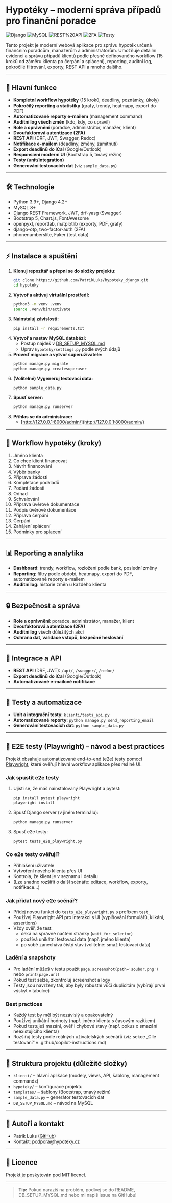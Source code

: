 # Hypotéky – moderní správa případů pro finanční poradce

![Django](https://img.shields.io/badge/Django-4.2-green?logo=django)
![MySQL](https://img.shields.io/badge/MySQL-8.0-blue?logo=mysql)
![REST%20API](https://img.shields.io/badge/REST%20API-ready-orange?logo=fastapi)
![2FA](https://img.shields.io/badge/2FA-enabled-success?logo=auth0)
![Testy](https://img.shields.io/badge/tests-pytest%20%26%20drf--test-green?logo=pytest)

Tento projekt je moderní webová aplikace pro správu hypoték určená finančním poradcům, manažerům a administrátorům. Umožňuje detailní evidenci a správu případů klientů podle přesně definovaného workflow (15 kroků od záměru klienta po čerpání a splácení), reporting, auditní log, pokročilé filtrování, exporty, REST API a mnoho dalšího.

---

## 🚀 Hlavní funkce
- **Kompletní workflow hypotéky** (15 kroků, deadliny, poznámky, úkoly)
- **Pokročilý reporting a statistiky** (grafy, trendy, heatmapy, export do PDF)
- **Automatizované reporty e-mailem** (management command)
- **Auditní log všech změn** (kdo, kdy, co upravil)
- **Role a oprávnění** (poradce, administrátor, manažer, klient)
- **Dvoufaktorová autentizace (2FA)**
- **REST API** (DRF, JWT, Swagger, Redoc)
- **Notifikace e-mailem** (deadliny, změny, zamítnutí)
- **Export deadlinů do iCal** (Google/Outlook)
- **Responsivní moderní UI** (Bootstrap 5, tmavý režim)
- **Testy (unit/integration)**
- **Generování testovacích dat** (viz `sample_data.py`)

---

## 🛠️ Technologie
- Python 3.9+, Django 4.2+
- MySQL 8+
- Django REST Framework, JWT, drf-yasg (Swagger)
- Bootstrap 5, Chart.js, FontAwesome
- openpyxl, reportlab, matplotlib (exporty, PDF, grafy)
- django-otp, two-factor-auth (2FA)
- phonenumberslite, Faker (test data)

---

## ⚡ Instalace a spuštění
1. **Klonuj repozitář a přepni se do složky projektu:**
   ```sh
   git clone https://github.com/PatrikLuks/hypoteky_django.git
   cd hypoteky
   ```
2. **Vytvoř a aktivuj virtuální prostředí:**
   ```sh
   python3 -m venv .venv
   source .venv/bin/activate
   ```
3. **Nainstaluj závislosti:**
   ```sh
   pip install -r requirements.txt
   ```
4. **Vytvoř a nastav MySQL databázi:**
   - Postup najdeš v [DB_SETUP_MYSQL.md](DB_SETUP_MYSQL.md)
   - Uprav `hypoteky/settings.py` podle svých údajů
5. **Proveď migrace a vytvoř superuživatele:**
   ```sh
   python manage.py migrate
   python manage.py createsuperuser
   ```
6. **(Volitelné) Vygeneruj testovací data:**
   ```sh
   python sample_data.py
   ```
7. **Spusť server:**
   ```sh
   python manage.py runserver
   ```
8. **Přihlas se do administrace:**
   - [http://127.0.0.1:8000/admin/](http://127.0.0.1:8000/admin/)

---

## 🏦 Workflow hypotéky (kroky)
1. Jméno klienta
2. Co chce klient financovat
3. Návrh financování
4. Výběr banky
5. Příprava žádosti
6. Kompletace podkladů
7. Podání žádosti
8. Odhad
9. Schvalování
10. Příprava úvěrové dokumentace
11. Podpis úvěrové dokumentace
12. Příprava čerpání
13. Čerpání
14. Zahájení splácení
15. Podmínky pro splacení

---

## 📊 Reporting a analytika
- **Dashboard**: trendy, workflow, rozložení podle bank, poslední změny
- **Reporting**: filtry podle období, heatmapy, export do PDF, automatizované reporty e-mailem
- **Auditní log**: historie změn u každého klienta

---

## 🔒 Bezpečnost a správa
- **Role a oprávnění**: poradce, administrátor, manažer, klient
- **Dvoufaktorová autentizace (2FA)**
- **Auditní log** všech důležitých akcí
- **Ochrana dat, validace vstupů, bezpečné heslování**

---

## 🔗 Integrace a API
- **REST API** (DRF, JWT): `/api/`, `/swagger/`, `/redoc/`
- **Export deadlinů do iCal** (Google/Outlook)
- **Automatizované e-mailové notifikace**

---

## 🧪 Testy a automatizace
- **Unit a integrační testy**: `klienti/tests_api.py`
- **Automatizované reporty**: `python manage.py send_reporting_email`
- **Generování testovacích dat**: `python sample_data.py`

---

## 🧪 E2E testy (Playwright) – návod a best practices

Projekt obsahuje automatizované end-to-end (e2e) testy pomocí [Playwright](https://playwright.dev/python/), které ověřují hlavní workflow aplikace přes reálné UI.

### Jak spustit e2e testy

1. Ujisti se, že máš nainstalovaný Playwright a pytest:
   ```sh
   pip install pytest playwright
   playwright install
   ```
2. Spusť Django server (v jiném terminálu):
   ```sh
   python manage.py runserver
   ```
3. Spusť e2e testy:
   ```sh
   pytest tests_e2e_playwright.py
   ```

### Co e2e testy ověřují?
- Přihlášení uživatele
- Vytvoření nového klienta přes UI
- Kontrola, že klient je v seznamu i detailu
- (Lze snadno rozšířit o další scénáře: editace, workflow, exporty, notifikace...)

### Jak přidat nový e2e scénář?
- Přidej novou funkci do `tests_e2e_playwright.py` s prefixem `test_`
- Používej Playwright API pro interakci s UI (vyplňování formulářů, klikání, assertions)
- Vždy ověř, že test:
  - čeká na správné načtení stránky (`wait_for_selector`)
  - používá unikátní testovací data (např. jméno klienta)
  - po sobě zanechává čistý stav (volitelné: smaž testovací data)

### Ladění a snapshoty
- Pro ladění můžeš v testu použít `page.screenshot(path='soubor.png')` nebo `print(page.url)`
- Pokud test selže, zkontroluj screenshot a logy
- Testy jsou navrženy tak, aby byly robustní vůči duplicitám (vybírají první výskyt v tabulce)

### Best practices
- Každý test by měl být nezávislý a opakovatelný
- Používej unikátní hodnoty (např. jméno klienta s časovým razítkem)
- Pokud testuješ mazání, ověř i chybové stavy (např. pokus o smazání neexistujícího klienta)
- Rozšiřuj testy podle reálných uživatelských scénářů (viz sekce „Cíle testování“ v .github/copilot-instructions.md)

---

## 📂 Struktura projektu (důležité složky)
- `klienti/` – hlavní aplikace (modely, views, API, šablony, management commands)
- `hypoteky/` – konfigurace projektu
- `templates/` – šablony (Bootstrap, tmavý režim)
- `sample_data.py` – generátor testovacích dat
- `DB_SETUP_MYSQL.md` – návod na MySQL

---

## 👤 Autoři a kontakt
- Patrik Luks ([GitHub](https://github.com/PatrikLuks))
- Kontakt: podpora@hypoteky.cz

---

## 📝 Licence
Projekt je poskytován pod MIT licencí.

---

> **Tip:** Pokud narazíš na problém, podívej se do README, DB_SETUP_MYSQL.md nebo mi napiš issue na GitHubu!
